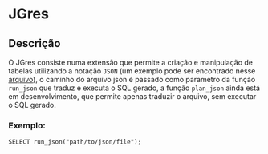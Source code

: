 # JGres

## Descrição
O JGres consiste numa extensão que permite a criação e manipulação de tabelas utilizando a notação `JSON` (um exemplo pode ser encontrado nesse [arquivo](https://github.com/hizagi/jgres/blob/main/test.json)), o caminho do arquivo json é passado como parametro da função `run_json` que traduz e executa o SQL gerado, a função `plan_json` ainda está em desenvolvimento, que permite apenas traduzir o arquivo, sem executar o SQL gerado.

### Exemplo:

```
SELECT run_json("path/to/json/file");
```